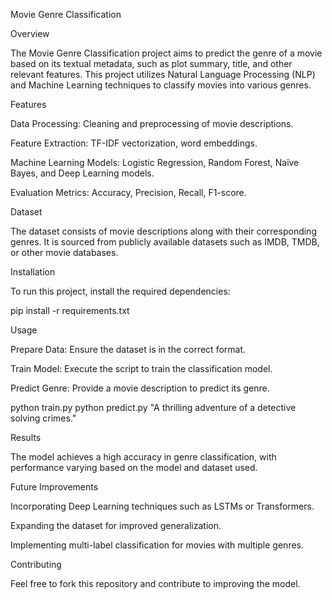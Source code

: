 Movie Genre Classification

Overview

The Movie Genre Classification project aims to predict the genre of a movie based on its textual metadata, such as plot summary, title, and other relevant features. This project utilizes Natural Language Processing (NLP) and Machine Learning techniques to classify movies into various genres.

Features

Data Processing: Cleaning and preprocessing of movie descriptions.

Feature Extraction: TF-IDF vectorization, word embeddings.

Machine Learning Models: Logistic Regression, Random Forest, Naïve Bayes, and Deep Learning models.

Evaluation Metrics: Accuracy, Precision, Recall, F1-score.

Dataset

The dataset consists of movie descriptions along with their corresponding genres. It is sourced from publicly available datasets such as IMDB, TMDB, or other movie databases.

Installation

To run this project, install the required dependencies:

pip install -r requirements.txt

Usage

Prepare Data: Ensure the dataset is in the correct format.

Train Model: Execute the script to train the classification model.

Predict Genre: Provide a movie description to predict its genre.

python train.py
python predict.py "A thrilling adventure of a detective solving crimes."

Results

The model achieves a high accuracy in genre classification, with performance varying based on the model and dataset used.

Future Improvements

Incorporating Deep Learning techniques such as LSTMs or Transformers.

Expanding the dataset for improved generalization.

Implementing multi-label classification for movies with multiple genres.

Contributing

Feel free to fork this repository and contribute to improving the model.
